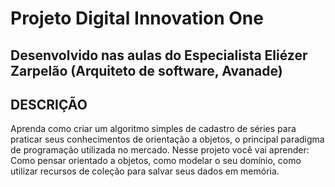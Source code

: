 # Projeto Digital Innovation One
## Desenvolvido nas aulas do Especialista Eliézer Zarpelão (Arquiteto de software, Avanade)
## DESCRIÇÃO
<p>Aprenda como criar um algoritmo simples de cadastro de séries para praticar seus conhecimentos de orientação a objetos, o principal paradigma de programação utilizada no mercado. Nesse projeto você vai aprender: Como pensar orientado a objetos, como modelar o seu domínio, como utilizar recursos de coleção para salvar seus dados em memória. </p>
